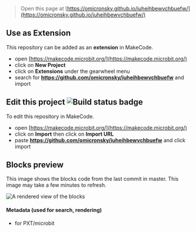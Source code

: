 
> Open this page at [https://omicronsky.github.io/iuheihbewvchbuefw/](https://omicronsky.github.io/iuheihbewvchbuefw/)

## Use as Extension

This repository can be added as an **extension** in MakeCode.

* open [https://makecode.microbit.org/](https://makecode.microbit.org/)
* click on **New Project**
* click on **Extensions** under the gearwheel menu
* search for **https://github.com/omicronsky/iuheihbewvchbuefw** and import

## Edit this project ![Build status badge](https://github.com/omicronsky/iuheihbewvchbuefw/workflows/MakeCode/badge.svg)

To edit this repository in MakeCode.

* open [https://makecode.microbit.org/](https://makecode.microbit.org/)
* click on **Import** then click on **Import URL**
* paste **https://github.com/omicronsky/iuheihbewvchbuefw** and click import

## Blocks preview

This image shows the blocks code from the last commit in master.
This image may take a few minutes to refresh.

![A rendered view of the blocks](https://github.com/omicronsky/iuheihbewvchbuefw/raw/master/.github/makecode/blocks.png)

#### Metadata (used for search, rendering)

* for PXT/microbit
<script src="https://makecode.com/gh-pages-embed.js"></script><script>makeCodeRender("{{ site.makecode.home_url }}", "{{ site.github.owner_name }}/{{ site.github.repository_name }}");</script>
